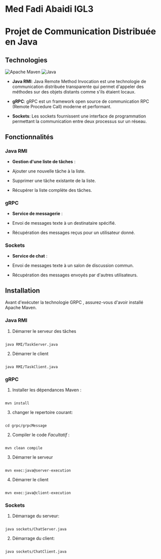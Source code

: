 
# Med Fadi Abaidi IGL3

# Projet de Communication Distribuée en Java

  

## Technologies

  ![Apache Maven](https://img.shields.io/badge/Apache%20Maven-C71A36?style=for-the-badge&logo=Apache%20Maven&logoColor=white )
![Java](https://img.shields.io/badge/java-%23ED8B00.svg?style=for-the-badge&logo=openjdk&logoColor=white)
-  **Java RMI**: Java Remote Method Invocation est une technologie de communication distribuée transparente qui permet d'appeler des méthodes sur des objets distants comme s'ils étaient locaux.

-  **gRPC**: gRPC est un framework open source de communication RPC (Remote Procedure Call) moderne et performant.

-  **Sockets**: Les sockets fournissent une interface de programmation permettant la communication entre deux processus sur un réseau.

  

## Fonctionnalités

  

### Java RMI

  

-  **Gestion d'une liste de tâches** :

- Ajouter une nouvelle tâche à la liste.

- Supprimer une tâche existante de la liste.

- Récupérer la liste complète des tâches.

  

### gRPC

  

-  **Service de messagerie** :

- Envoi de messages texte à un destinataire spécifié.

- Récupération des messages reçus pour un utilisateur donné.

  

### Sockets

  

-  **Service de chat** :

- Envoi de messages texte à un salon de discussion commun.

- Récupération des messages envoyés par d'autres utilisateurs.

  

## Installation

  

Avant d'exécuter la technologie GRPC , assurez-vous d'avoir installé Apache Maven.

  

### Java RMI

  

1. Démarrer le serveur des tâches

```

java RMI/TaskServer.java

```

2. Démarrer le client

```

java RMI/TaskClient.java

```

### gRPC

  

1. Installer les dépendances Maven :

```

mvn install

```

3. changer le repertoire courant:

```

cd grpc/grpcMessage

```

2. Compiler le code *Facultatif* :

```

mvn clean compile

```

3. Démarrer le serveur

```

mvn exec:java@server-execution

```

4. Démarrer le client

```

mvn exec:java@client-execution

```

### Sockets

  

1. Démarrage du serveur:

```

java sockets/ChatServer.java

```

2. Démarrage du client:

```

java sockets/ChatClient.java

```